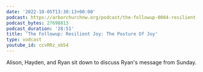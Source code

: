 ```yaml
---
date: '2022-10-05T13:30:13+00:00'
podcast: https://arborchurchnw.org/podcast/the-followup-0084-resilient-joy-the-posture-of-joy.mp3
podcast_bytes: 27698813
podcast_duration: '28:51'
title: 'The Followup: Resilient Joy: The Posture Of Joy'
type: vodcast
youtube_id: ccvRRz_ob54
---
```


Alison, Hayden, and Ryan sit down to discuss Ryan's message from Sunday.